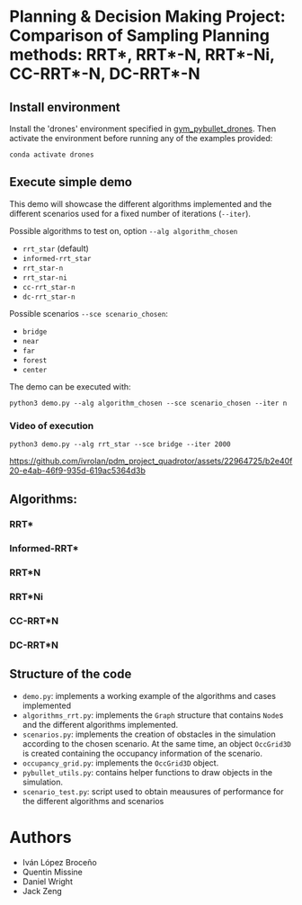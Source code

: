 # Planning & Decision Making Project: Comparison of Sampling Planning methods: RRT\*, RRT\*-N, RRT\*-Ni, CC-RRT\*-N, DC-RRT\*-N

## Install environment

Install the 'drones' environment specified in [gym_pybullet_drones](https://github.com/utiasDSL/gym-pybullet-drones). Then activate the environment before running any of the examples provided:
    
    conda activate drones

## Execute simple demo

This demo will showcase the different algorithms implemented and the different scenarios used for a fixed number of iterations (`--iter`).

Possible algorithms to test on, option `--alg algorithm_chosen`
- `rrt_star` (default)
- `informed-rrt_star`
- `rrt_star-n`
- `rrt_star-ni`
- `cc-rrt_star-n`
- `dc-rrt_star-n`

Possible scenarios `--sce scenario_chosen`:

- `bridge`
- `near`
- `far`
- `forest`
- `center`

The demo can be executed with:

    python3 demo.py --alg algorithm_chosen --sce scenario_chosen --iter n
    
### Video of execution 

    python3 demo.py --alg rrt_star --sce bridge --iter 2000

https://github.com/ivrolan/pdm_project_quadrotor/assets/22964725/b2e40f20-e4ab-46f9-935d-619ac5364d3b

## Algorithms:

### RRT*
### Informed-RRT*
### RRT*N
### RRT*Ni
### CC-RRT*N
### DC-RRT*N

## Structure of the code

- `demo.py`: implements a working example of the algorithms and cases implemented
- `algorithms_rrt.py`: implements the `Graph` structure that contains `Node`s and the different algorithms implemented.
- `scenarios.py`: implements the creation of obstacles in the simulation according to the chosen scenario. At the same time, an object `OccGrid3D` is created containing the occupancy information of the scenario.
- `occupancy_grid.py`: implements the `OccGrid3D` object.
- `pybullet_utils.py`: contains helper functions to draw objects in the simulation.
- `scenario_test.py`: script used to obtain meausures of performance for the different algorithms and scenarios

# Authors

- Iván López Broceño
- Quentin Missine
- Daniel Wright 
- Jack Zeng 
